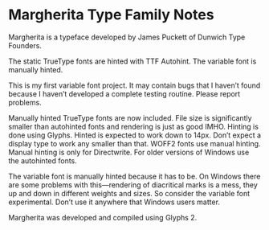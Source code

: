 # Margherita Type Family Notes

Margherita is a typeface developed by James Puckett of Dunwich Type Founders.

The static TrueType fonts are hinted with TTF Autohint. The variable font is manually hinted.

This is my first variable font project. It may contain bugs that I haven’t found because I haven’t developed a complete testing routine. Please report problems. 

Manually hinted TrueType fonts are now included. File size is significantly smaller than autohinted fonts and rendering is just as good IMHO. Hinting is done using Glyphs. Hinted is expected to work down to 14px. Don’t expect a display type to work any smaller than that. WOFF2 fonts use manual hinting. Manual hinting is only for Directwrite. For older versions of Windows use the autohinted fonts.

The variable font is manually hinted because it has to be. On Windows there are some problems with this—rendering of diacritical marks is a mess, they up and down in different weights and sizes.  So consider the variable font experimental. Don’t use it anywhere that Windows users matter.

Margherita was developed and compiled using Glyphs 2.